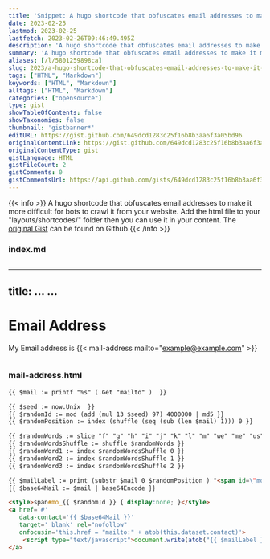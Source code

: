 ```yaml
---
title: 'Snippet: A hugo shortcode that obfuscates email addresses to make it more difficult for b...'
date: 2023-02-25
lastmod: 2023-02-25
lastfetch: 2023-02-26T09:46:49.495Z
description: 'A hugo shortcode that obfuscates email addresses to make it more difficult for bots to crawl it from your website. Add the html file to your "layouts/shortcodes/" folder then you can use it in your content.'
summary: 'A hugo shortcode that obfuscates email addresses to make it more difficult for bots to crawl it from your website. Add the html file to your "layouts/shortcodes/" folder then you can use it in your content.'
aliases: [/l/5801259898ca]
slug: 2023/a-hugo-shortcode-that-obfuscates-email-addresses-to-make-it-more-difficult-for-b
tags: ["HTML", "Markdown"]
keywords: ["HTML", "Markdown"]
alltags: ["HTML", "Markdown"]
categories: ["opensource"]
type: gist
showTableOfContents: false
showTaxonomies: false
thumbnail: 'gistbanner*'
editURL: https://gist.github.com/649dcd1283c25f16b8b3aa6f3a05bd96
originalContentLink: https://gist.github.com/649dcd1283c25f16b8b3aa6f3a05bd96
originalContentType: gist
gistLanguage: HTML
gistFileCount: 2
gistComments: 0
gistCommentsUrl: https://api.github.com/gists/649dcd1283c25f16b8b3aa6f3a05bd96/comments
---
```


{{< info >}} A hugo shortcode that obfuscates email addresses to make it more difficult for bots to crawl it from your website. Add the html file to your "layouts/shortcodes/" folder then you can use it in your content. The [original Gist](https://gist.github.com/649dcd1283c25f16b8b3aa6f3a05bd96) can be found on Github.{{< /info >}}


### index.md

```Markdown
```
---
title: ...
...
---

# Email Address

My Email address is {{< mail-address mailto="example@example.com" >}}

```
```

### mail-address.html

```HTML
{{ $mail := printf "%s" (.Get "mailto" )  }}

{{ $seed := now.Unix  }}
{{ $randomId := mod (add (mul 13 $seed) 97) 4000000 | md5 }}
{{ $randomPosition := index (shuffle (seq (sub (len $mail) 1))) 0 }}

{{ $randomWords := slice "f" "g" "h" "i" "j" "k" "l" "m" "we" "me" "us" "up" "so" "by" "if" "it" "at" "am" "an" "be" "do" "bag" "bat" "bit" "bet" "bun" "bus" "but" "dot" "duh" "dip" "dig" "dim" "den" "did" "fit" "fan" "fun" "fin" }}
{{ $randomWordsShuffle := shuffle $randomWords }}
{{ $randomWord1 := index $randomWordsShuffle 0 }}
{{ $randomWord2 := index $randomWordsShuffle 1 }}
{{ $randomWord3 := index $randomWordsShuffle 2 }}

{{ $mailLabel := print (substr $mail 0 $randomPosition ) "<span id=\"mo_" $randomId "\">" $randomWord1 "" $randomWord2 "" $randomWord3 "</span>" (substr $mail $randomPosition (sub (len $mail) 1) ) | base64Encode }}
{{ $base64Mail := $mail | base64Encode }}

<style>span#mo_{{ $randomId }} { display:none; }</style>
<a href='#'
   data-contact='{{ $base64Mail }}'
   target='_blank' rel="nofollow"
   onfocusin='this.href = "mailto:" + atob(this.dataset.contact)'>
    <script type="text/javascript">document.write(atob("{{ $mailLabel }}"));</script>
</a>

```

